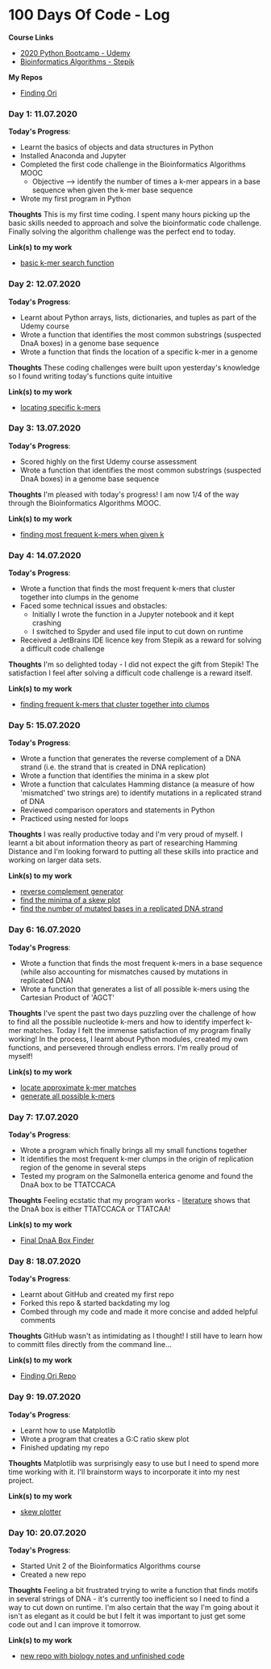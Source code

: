 # 100 Days Of Code - Log

**Course Links**
* [2020 Python Bootcamp - Udemy](https://www.udemy.com/course/complete-python-bootcamp/)
* [Bioinformatics Algorithms - Stepik](https://stepik.org/course/2)

**My Repos**
* [Finding Ori](https://github.com/ClarissaPereira/Finding-Ori)

### Day 1: 11.07.2020

**Today's Progress**: 
* Learnt the basics of objects and data structures in Python
* Installed Anaconda and Jupyter
* Completed the first code challenge in the Bioinformatics Algorithms MOOC
  * Objective --> identify the number of times a k-mer appears in a base sequence when given the k-mer base sequence
* Wrote my first program in Python

**Thoughts** This is my first time coding. I spent many hours picking up the basic skills needed to approach and solve the bioinformatic code challenge. Finally solving the algorithm challenge was the perfect end to today.

**Link(s) to my work**
- [basic k-mer search function](https://github.com/ClarissaPereira/Finding-Ori/blob/master/basic%20k-mer%20search.py)

### Day 2: 12.07.2020

**Today's Progress**: 
* Learnt about Python arrays, lists, dictionaries, and tuples as part of the Udemy course
* Wrote a function that identifies the most common substrings (suspected DnaA boxes) in a genome base sequence
* Wrote a function that finds the location of a specific k-mer in a genome

**Thoughts** These coding challenges were built upon yesterday's knowledge so I found writing today's functions quite intuitive

**Link(s) to my work**
- [locating specific k-mers](https://github.com/ClarissaPereira/Finding-Ori/blob/master/find%20k-mer%20location.py)

### Day 3: 13.07.2020

**Today's Progress**: 
* Scored highly on the first Udemy course assessment
* Wrote a function that identifies the most common substrings (suspected DnaA boxes) in a genome base sequence

**Thoughts** I'm pleased with today's progress! I am now 1/4 of the way through the Bioinformatics Algorithms MOOC.

**Link(s) to my work**
- [finding most frequent k-mers when given k](https://github.com/ClarissaPereira/Finding-Ori/blob/master/find%20k-mer%20by%20k.py)

### Day 4: 14.07.2020

**Today's Progress**: 
* Wrote a function that finds the most frequent k-mers that cluster together into clumps in the genome
* Faced some technical issues and obstacles: 
  * Initially I wrote the function in a Jupyter notebook and it kept crashing 
  * I switched to Spyder and used file input to cut down on runtime
* Received a JetBrains IDE licence key from Stepik as a reward for solving a difficult code challenge

**Thoughts** I'm so delighted today - I did not expect the gift from Stepik! The satisfaction I feel after solving a difficult code challenge is a reward itself.

**Link(s) to my work**
- [finding frequent k-mers that cluster together into clumps](https://github.com/ClarissaPereira/Finding-Ori/blob/master/find%20k-mer%20clumps.py)

### Day 5: 15.07.2020

**Today's Progress**:
* Wrote a function that generates the reverse complement of a DNA strand (i.e. the strand that is created in DNA replication)
* Wrote a function that identifies the minima in a skew plot
* Wrote a function that calculates Hamming distance (a measure of how 'mismatched' two strings are) to identify mutations in a replicated strand of DNA
* Reviewed comparison operators and statements in Python 
* Practiced using nested for loops

**Thoughts** I was really productive today and I'm very proud of myself. I learnt a bit about information theory as part of researching Hamming Distance and I'm looking forward to putting all these skills into practice and working on larger data sets.

**Link(s) to my work**
- [reverse complement generator](https://github.com/ClarissaPereira/Finding-Ori/blob/master/reverse%20complement%20generator.py)
- [find the minima of a skew plot](https://github.com/ClarissaPereira/Finding-Ori/blob/master/find%20skew%20minima.py)
- [find the number of mutated bases in a replicated DNA strand](https://github.com/ClarissaPereira/Finding-Ori/blob/master/find%20mutated%20bases.py)

### Day 6: 16.07.2020

**Today's Progress**:
* Wrote a function that finds the most frequent k-mers in a base sequence (while also accounting for mismatches caused by mutations in replicated DNA)
* Wrote a function that generates a list of all possible k-mers using the Cartesian Product of 'AGCT' 

**Thoughts**  I've spent the past two days puzzling over the challenge of how to find all the possible nucleotide k-mers and how to identify imperfect k-mer matches. Today I felt the immense satisfaction of my program finally working! In the process, I learnt about Python modules, created my own functions, and persevered through endless errors. I'm really proud of myself!

**Link(s) to my work**
- [locate approximate k-mer matches](https://github.com/ClarissaPereira/Finding-Ori/blob/master/locate%20approximate%20k-mer%20matches.py)
- [generate all possible k-mers](https://github.com/ClarissaPereira/Finding-Ori/blob/master/all%20k-mers%20generator.py)

### Day 7: 17.07.2020

**Today's Progress**:
* Wrote a program which finally brings all my small functions together 
 * It identifies the most frequent k-mer clumps in the origin of replication region of the genome in several steps
* Tested my program on the Salmonella enterica genome and found the DnaA box to be TTATCCACA

**Thoughts**  Feeling ecstatic that my program works - [literature](https://www.uniprot.org/uniprot/G5S336) shows that the DnaA box is either TTATCCACA or TTATCAA!

**Link(s) to my work**
- [Final DnaA Box Finder](https://github.com/ClarissaPereira/Finding-Ori/blob/master/Final%20DnaA%20Box%20Finder.py)

### Day 8: 18.07.2020

**Today's Progress**:
* Learnt about GitHub and created my first repo
* Forked this repo & started backdating my log
* Combed through my code and made it more concise and added helpful comments

**Thoughts** GitHub wasn't as intimidating as I thought! I still have to learn how to committ files directly from the command line...

**Link(s) to my work**
- [Finding Ori Repo](https://github.com/ClarissaPereira/Finding-Ori)

### Day 9: 19.07.2020

**Today's Progress**: 
* Learnt how to use Matplotlib 
* Wrote a program that creates a G:C ratio skew plot
* Finished updating my repo

**Thoughts** Matplotlib was surprisingly easy to use but I need to spend more time working with it. I'll brainstorm ways to incorporate it into my nest project.

**Link(s) to my work**
- [skew plotter](https://github.com/ClarissaPereira/Finding-Ori/blob/master/skew%20plotter.py)

### Day 10: 20.07.2020

**Today's Progress**:
* Started Unit 2 of the Bioinformatics Algorithms course
* Created a new repo

**Thoughts** Feeling a bit frustrated trying to write a function that finds motifs in several strings of DNA - it's currently too inefficient so I need to find a way to cut down on runtime. I'm also certain that the way I'm going about it isn't as elegant as it could be but I felt it was important to just get some code out and I can improve it tomorrow. 

**Link(s) to my work**
- [new repo with biology notes and unfinished code](https://github.com/ClarissaPereira/Tick-TOC1)
